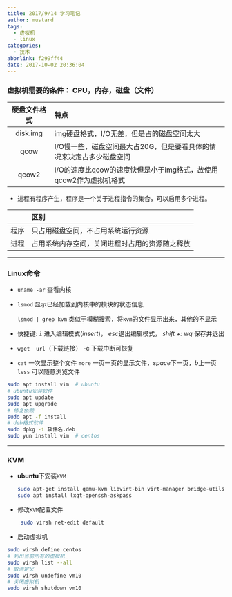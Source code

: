 ```yaml
---
title: 2017/9/14 学习笔记
author: mustard
tags:
  - 虚拟机
  - linux
categories:
  - 技术
abbrlink: f299ff44
date: 2017-10-02 20:36:04
---
```


### 虚拟机需要的条件： CPU，内存，磁盘（文件）

|  硬盘文件格式  | 特点                                       |
| :------: | :--------------------------------------- |
| disk.img | img硬盘格式，I/O无差，但是占的磁盘空间太大                 |
|   qcow   | I/O慢一些，磁盘空间最大占20G，但是要看具体的情况来决定占多少磁盘空间    |
|  qcow2   | I/O的速度比qcow的速度快但是小于img格式，故使用qcow2作为虚拟机格式 |

* 进程有程序产生，程序是一个关于进程指令的集合，可以启用多个进程。

|      | 区别                      |
| :--: | :---------------------- |
|  程序  | 只占用磁盘空间，不占用系统运行资源       |
|  进程  | 占用系统内存空间，关闭进程时占用的资源随之释放 |

---

### Linux命令

- `uname -ar` 查看内核

- `lsmod` 显示已经加载到内核中的模块的状态信息

  `lsmod | grep kvm` 类似于模糊搜索，将`kvm`的文件显示出来，其他的不显示

- 快捷键:  `i` 进入编辑模式(*insert*)，   *esc*退出编辑模式，  *shift +:  wq* 保存并退出

- `wget  url`（下载链接） -c 下载中断可恢复

- `cat` 一次显示整个文件 `more` 一页一页的显示文件，*space*下一页，*b*上一页 `less` 可以随意浏览文件

```bash
sudo apt install vim  # ubuntu
# ubuntu安装软件
sudo apt update
sudo apt upgrade
# 修复依赖
sudo apt -f install 
# deb格式软件
sudo dpkg -i 软件名.deb
sudo yun install vim  # centos
```

***

### KVM

* **ubuntu**下安装`KVM`

  ```bash
  sudo apt-get install qemu-kvm libvirt-bin virt-manager bridge-utils
  sudo apt install lxqt-openssh-askpass
  ```

* 修改`KVM`配置文件

  ```bash
   sudo virsh net-edit default
  ```

- 启动虚拟机

```bash
sudo virsh define centos 
# 列出当前所有的虚拟机
sudo virsh list --all 
# 取消定义
sudo virsh undefine vm10 
# 关闭虚拟机
sudo virsh shutdown vm10  
```
